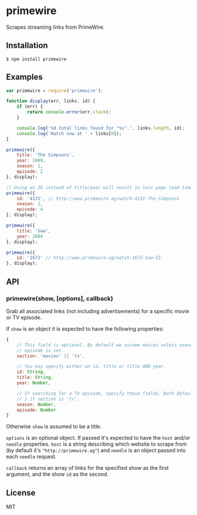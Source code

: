 # primewire
Scrapes streaming links from PrimeWire.

## Installation
    $ npm install primewire

## Examples
```javascript
var primewire = require('primewire');

function display(err, links, id) {
    if (err) {
        return console.error(err.stack);
    }

    console.log('%d total links found for "%s".', links.length, id);
    console.log('Watch now at ' + links[0]);
}

primewire({
    title: 'The Simpsons',
    year: 1989,
    season: 1,
    episode: 2
}, display);

// Using an ID instead of title/year will result in less page load time.
primewire({
    id: '4131', // http://www.primewire.ag/watch-4131-The-Simpsons
    season: 1,
    episode: 4
}, display);

primewire({
    title: 'Saw',
    year: 2004
}, display);

primewire({
    id: '1672' // http://www.primewire.ag/watch-1672-Saw-II
}, display);
```

## API
### primewire(show, [options], callback)
Grab all associated links (not including advertisements) for a specific
movie or TV episode.


If `show` is an object it is expected to have the following properties:

```javascript
{
    // This field is optional. By default we assume movies unless season and/or
    // episode is set.
    section: 'movies' || 'tv',

    // You may specify either an id, title or title AND year.
    id: String,
    title: String,
    year: Number,

    // If searching for a TV episode, specify these fields. Both default to
    // 1 if section is 'tv'.
    season: Number,
    episode: Number
}
```

Otherwise `show` is assumed to be a title.

`options` is an optional object. If passed it's expected to have the `host`
and/or `needle` properties. `host` is a string describing which website to
scrape from (by default it's `"http://primewire.ag"`) and `needle` is an
object passed into each `needle` request.

`callback` returns an array of links for the specified show as the first
argument, and the show `id` as the second.

## License
MIT
